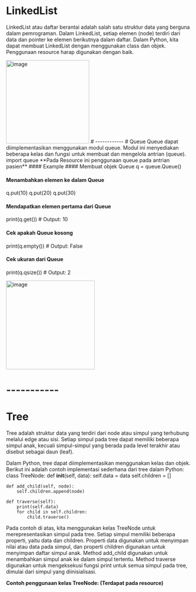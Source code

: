 # LinkedList
LinkedList atau daftar berantai adalah salah satu struktur data yang berguna dalam pemrograman. Dalam LinkedList, setiap elemen (node) terdiri dari data dan pointer ke elemen berikutnya dalam daftar. Dalam Python, kita dapat membuat LinkedList dengan menggunakan class dan objek.
Penggunaan resource harap digunakan dengan baik.

<img width="227" alt="image" src="https://user-images.githubusercontent.com/94363381/219299725-c28419d9-c416-41be-b63a-3f90cc82bdc5.png">
# ------------
# Queue
Queue dapat diimplementasikan menggunakan modul queue. Modul ini menyediakan beberapa kelas dan fungsi untuk membuat dan mengelola antrian (queue). 
import queue
**Pada Resource ini penggunaan queue pada antrian pasien**
#### Example
#### Membuat objek Queue
q = queue.Queue()

#### Menambahkan elemen ke dalam Queue
q.put(10)
q.put(20)
q.put(30)

#### Mendapatkan elemen pertama dari Queue
print(q.get())  # Output: 10

#### Cek apakah Queue kosong
print(q.empty())  # Output: False

#### Cek ukuran dari Queue
print(q.qsize())  # Output: 2

<img width="242" alt="image" src="https://user-images.githubusercontent.com/94363381/219301818-a9810bac-bc35-434a-bf97-5e7bc308177b.png">

# -----------
# Tree
Tree adalah struktur data yang terdiri dari node atau simpul yang terhubung melalui edge atau sisi. Setiap simpul pada tree dapat memiliki beberapa simpul anak, kecuali simpul-simpul yang berada pada level terakhir atau disebut sebagai daun (leaf).

Dalam Python, tree dapat diimplementasikan menggunakan kelas dan objek. Berikut ini adalah contoh implementasi sederhana dari tree dalam Python:
class TreeNode:
    def __init__(self, data):
        self.data = data
        self.children = []
    
    def add_child(self, node):
        self.children.append(node)
        
    def traverse(self):
        print(self.data)
        for child in self.children:
            child.traverse()
Pada contoh di atas, kita menggunakan kelas TreeNode untuk merepresentasikan simpul pada tree. Setiap simpul memiliki beberapa properti, yaitu data dan children. Properti data digunakan untuk menyimpan nilai atau data pada simpul, dan properti children digunakan untuk menyimpan daftar simpul anak. Method add_child digunakan untuk menambahkan simpul anak ke dalam simpul tertentu. Method traverse digunakan untuk mengeksekusi fungsi print untuk semua simpul pada tree, dimulai dari simpul yang diinisialisasi.

**Contoh penggunaan kelas TreeNode: (Terdapat pada resource)**
